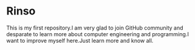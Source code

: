 # Rinso
This is my first repository.I am very glad to join GitHub community and desparate to learn more about computer engineering and programming.I want to improve myself here.Just learn more and know all.
